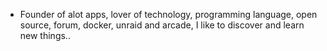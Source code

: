 - Founder of alot apps, lover of technology, programming language, open source, forum, docker, unraid and arcade, I like to discover and learn new things..
  <br>











































































































































































































































